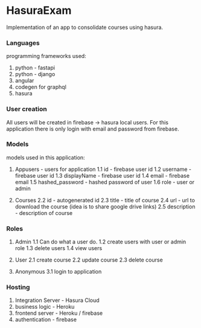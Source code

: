 # HasuraExam

Implementation of an app to consolidate courses using hasura.

### Languages

programming frameworks used:

1. python - fastapi
2. python - django
3. angular
4. codegen for graphql
5. hasura

### User creation

All users will be created in firebase -> hasura local users.
For this application there is only login with email and password from firebase.

### Models

models used in this application:

1. Appusers - users for application
   1.1 id - firebase user id
   1.2 username - firebase user id
   1.3 displayName - firebase user id
   1.4 email - firebase email
   1.5 hashed_password - hashed password of user
   1.6 role - user or admin

2. Courses
   2.2 id - autogenerated id
   2.3 title - title of course
   2.4 url - url to download the course (idea is to share google drive links)
   2.5 description - description of course

### Roles

1. Admin
   1.1 Can do what a user do.
   1.2 create users with user or admin role
   1.3 delete users
   1.4 view users

2. User
   2.1 create course
   2.2 update course
   2.3 delete course

3. Anonymous
   3.1 login to application

### Hosting

1. Integration Server - Hasura Cloud
2. business logic - Heroku
3. frontend server - Heroku / firebase
4. authentication - firebase
